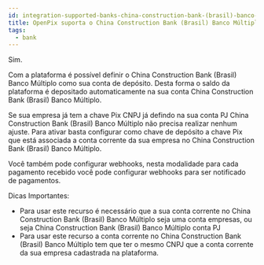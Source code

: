 ```yaml
---
id: integration-supported-banks-china-construction-bank-(brasil)-banco-múltiplo
title: OpenPix suporta o China Construction Bank (Brasil) Banco Múltiplo ?
tags:
  - bank
---
```


Sim.

Com a plataforma é possível definir o China Construction Bank (Brasil) Banco Múltiplo como sua conta de depósito. Desta forma o saldo da plataforma é depositado automaticamente na sua conta China Construction Bank (Brasil) Banco Múltiplo.

Se sua empresa já tem a chave Pix CNPJ já defindo na sua conta PJ China Construction Bank (Brasil) Banco Múltiplo não precisa realizar nenhum ajuste. Para ativar basta configurar como chave de depósito a chave Pix que está associada a conta corrente da sua empresa no China Construction Bank (Brasil) Banco Múltiplo.

Você também pode configurar webhooks, nesta modalidade para cada pagamento recebido você pode configurar webhooks para ser notificado de pagamentos.

Dicas Importantes:

- Para usar este recurso é necessário que a sua conta corrente no China Construction Bank (Brasil) Banco Múltiplo seja uma conta empresas, ou seja China Construction Bank (Brasil) Banco Múltiplo conta PJ
- Para usar este recurso a conta corrente no China Construction Bank (Brasil) Banco Múltiplo tem que ter o mesmo CNPJ que a conta corrente da sua empresa cadastrada na plataforma.
